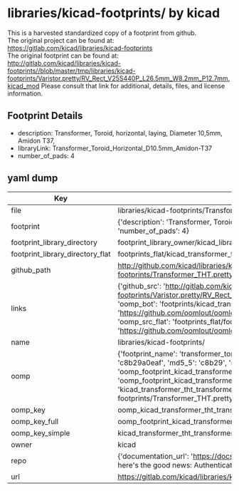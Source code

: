 # libraries/kicad-footprints/ by kicad  
This is a harvested standardized copy of a footprint from github.  
The original project can be found at:  
https://gitlab.com/kicad/libraries/kicad-footprints  
The original footprint can be found at:
http://gitlab.com/kicad/libraries/kicad-footprints//blob/master/tmp/libraries/kicad-footprints/Varistor.pretty/RV_Rect_V25S440P_L26.5mm_W8.2mm_P12.7mm.kicad_mod
Please consult that link for additional, details, files, and license information.  
## Footprint Details
* description: Transformer, Toroid, horizontal, laying, Diameter 10,5mm, Amidon T37,  
* libraryLink: Transformer_Toroid_Horizontal_D10.5mm_Amidon-T37  
* number_of_pads: 4  
## yaml dump  
| Key | Value |  
| --- | --- |  
| file | libraries/kicad-footprints/Transformer_THT.pretty/Transformer_Toroid_Horizontal_D10.5mm_Amidon-T37.kicad_mod |  
| footprint | {'description': 'Transformer, Toroid, horizontal, laying, Diameter 10,5mm, Amidon T37,', 'libraryLink': 'Transformer_Toroid_Horizontal_D10.5mm_Amidon-T37', 'number_of_pads': 4} |  
| footprint_library_directory | footprint_library_owner/kicad_libraries/kicad-footprints/ |  
| footprint_library_directory_flat | footprints_flat/kicad_transformer_tht_transformer_toroid_horizontal_d10_5mm_amidon_t37/working |  
| github_path | http://github.com/kicad/libraries/kicad-footprints//blob/master/tmp/libraries/kicad-footprints/Transformer_THT.pretty/Transformer_Toroid_Horizontal_D10.5mm_Amidon-T37.kicad_mod |  
| links | {'github_src': 'http://gitlab.com/kicad/libraries/kicad-footprints//blob/master/tmp/libraries/kicad-footprints/Varistor.pretty/RV_Rect_V25S440P_L26.5mm_W8.2mm_P12.7mm.kicad_mod', 'github_src_repo': 'https://gitlab.com/kicad/libraries/kicad-footprints', 'oomp_bot': 'footprints/kicad_transformer_tht_transformer_toroid_horizontal_d10_5mm_amidon_t37/working', 'oomp_bot_github': 'https://github.com/oomlout/oomlout_oomp_footprint_bot/tree/main/footprints/kicad_transformer_tht_transformer_toroid_horizontal_d10_5mm_amidon_t37/working', 'oomp_src_flat': 'footprints_flat/footprints_flat/kicad_transformer_tht_transformer_toroid_horizontal_d10_5mm_amidon_t37/working', 'oomp_src_flat_github': 'https://github.com/oomlout/oomlout_oomp_footprint_src/tree/main/footprints_flat/kicad_transformer_tht_transformer_toroid_horizontal_d10_5mm_amidon_t37/working'} |  
| name | libraries/kicad-footprints/ |  
| oomp | {'footprint_name': 'transformer_toroid_horizontal_d10_5mm_amidon_t37', 'library_name': 'transformer_tht', 'md5': 'c8b29a0eaf540a51d6b12164cfcc8203', 'md5_10': 'c8b29a0eaf', 'md5_5': 'c8b29', 'md5_6': 'c8b29a', 'oomp_key': 'oomp_kicad_transformer_tht_transformer_toroid_horizontal_d10_5mm_amidon_t37', 'oomp_key_extra': 'oomp_footprint_kicad_transformer_tht_transformer_toroid_horizontal_d10_5mm_amidon_t37', 'oomp_key_full': 'oomp_footprint_kicad_transformer_tht_transformer_toroid_horizontal_d10_5mm_amidon_t37_c8b29a', 'oomp_key_simple': 'kicad_transformer_tht_transformer_toroid_horizontal_d10_5mm_amidon_t37', 'original_filename': 'libraries/kicad-footprints/Transformer_THT.pretty/Transformer_Toroid_Horizontal_D10.5mm_Amidon-T37.kicad_mod', 'owner_name': 'kicad'} |  
| oomp_key | oomp_kicad_transformer_tht_transformer_toroid_horizontal_d10_5mm_amidon_t37 |  
| oomp_key_full | oomp_footprint_kicad_transformer_tht_transformer_toroid_horizontal_d10_5mm_amidon_t37 |  
| oomp_key_simple | kicad_transformer_tht_transformer_toroid_horizontal_d10_5mm_amidon_t37 |  
| owner | kicad |  
| repo | {'documentation_url': 'https://docs.github.com/rest/overview/resources-in-the-rest-api#rate-limiting', 'message': "API rate limit exceeded for 84.66.173.59. (But here's the good news: Authenticated requests get a higher rate limit. Check out the documentation for more details.)"} |  
| url | https://gitlab.com/kicad/libraries/kicad-footprints |  


